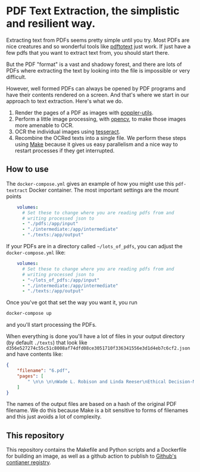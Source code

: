 # PDF Text Extraction, the simplistic and resilient way.

Extracting text from PDFs seems pretty simple until you try. Most PDFs are nice creatures and so wonderful tools like [pdftotext](https://en.wikipedia.org/wiki/Pdftotext) just work. If just have a few pdfs that you want to extract text from, you should start there.

But the PDF "format" is a vast and shadowy forest, and there are lots of PDFs where extracting the text by looking into the file is impossible or very difficult.

However, well formed PDFs can always be opened by PDF programs and have their contents rendered on a screen. And that's where we start in our approach to text extraction. Here's what we do.

1. Render the pages of a PDF as images with [poppler-utils](https://en.m.wikipedia.org/wiki/Poppler_(software)).
2. Perform a little image processing, with [opencv](https://docs.opencv.org/), to make those images more amenable to OCR.
3. OCR the individual images using [tesseract](https://en.wikipedia.org/wiki/Tesseract_(software)).
4. Recombine the OCRed texts into a single file.
We perform these steps using [Make](https://en.wikipedia.org/wiki/Make_(software)) because it gives us easy parallelism and a nice way to restart processes if they get interrupted.

## How to use

The `docker-compose.yml` gives an example of how you might use this `pdf-textract` Docker container. The most important settings are the mount points

```yml
    volumes:
      # Set these to change where you are reading pdfs from and
      # writing processed json to
      - "./pdfs:/app/input"
      - "./intermediate:/app/intermediate"
      - "./texts:/app/output"
```

If your PDFs are in a directory called `~/lots_of_pdfs`, you can adjust the `docker-compose.yml` like:

```yml
    volumes:
      # Set these to change where you are reading pdfs from and
      # writing processed json to
      - "~/lots_of_pdfs:/app/input"
      - "./intermediate:/app/intermediate"
      - "./texts:/app/output"
```

Once you've got that set the way you want it, you run

```bash
docker-compose up
```

and you'll start processing the PDFs. 

When everything is done you'll have a lot of files in your output directory (by default `./texts`) that look like `d356e527274c55c51c8008af74dfd08ce3051710f336341556e3d1d4eb7c6cf2.json` and have contents like:

```json
{
    "filename": "6.pdf",
    "pages": [
        " \n\n \n\nWade L. Robison and Linda Reeser\nEthical Decision-Making in Social Work\n\nChapter 6\n\nJustice\n\nIntroduction\n1. Particular justice\n. The formal principle of justice\n. Substantive principles of justice\n. Using princ.."
    ]
}
```

The names of the output files are based on a hash of the original PDF filename. We do this because Make is a bit sensitive to forms of filenames and this just avoids a lot of complexity. 


## This repository

This repository contains the Makefile and Python scripts and a Dockerfile for building an image, as well as a github action to publish to [Github's contianer registry](https://github.com/datamade/pdf-textextract/pkgs/container/pdf-textextract).

